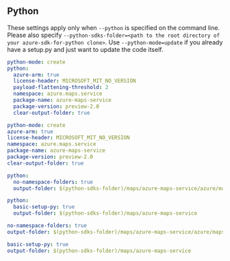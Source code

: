 ## Python

These settings apply only when `--python` is specified on the command line.
Please also specify `--python-sdks-folder=<path to the root directory of your azure-sdk-for-python clone>`.
Use `--python-mode=update` if you already have a setup.py and just want to update the code itself.

``` yaml $(python) && !$(track2)
python-mode: create
python:
  azure-arm: true
  license-header: MICROSOFT_MIT_NO_VERSION
  payload-flattening-threshold: 2
  namespace: azure.maps.service
  package-name: azure-maps-service
  package-version: preview-2.0
  clear-output-folder: true
```
``` yaml $(python) && $(track2)
python-mode: create
azure-arm: true
license-header: MICROSOFT_MIT_NO_VERSION
namespace: azure.maps.service
package-name: azure-maps-service
package-version: preview-2.0
clear-output-folder: true
```
``` yaml $(python) && $(python-mode) == 'update' && !$(track2)
python:
  no-namespace-folders: true
  output-folder: $(python-sdks-folder)/maps/azure-maps-service/azure/maps/service
```
``` yaml $(python) && $(python-mode) == 'create' && !$(track2)
python:
  basic-setup-py: true
  output-folder: $(python-sdks-folder)/maps/azure-maps-service
```
``` yaml $(python) && $(python-mode) == 'update' && $(track2)
no-namespace-folders: true
output-folder: $(python-sdks-folder)/maps/azure-maps-service/azure/maps/service
```
``` yaml $(python) && $(python-mode) == 'create' && $(track2)
basic-setup-py: true
output-folder: $(python-sdks-folder)/maps/azure-maps-service
```

